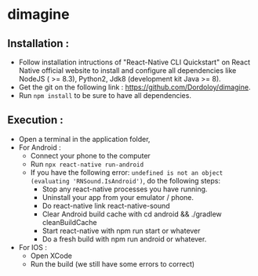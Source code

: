 # dimagine

## **Installation :** 
  - Follow installation intructions of "React-Native CLI Quickstart" on React Native official website to install and configure all dependencies like NodeJS ( >= 8.3), Python2, Jdk8 (development kit Java >= 8).  
  - Get the git on the following link : https://github.com/Dordoloy/dimagine.
  - Run `npm install` to be sure to have all dependencies.

## **Execution :** 
  - Open a terminal in the application folder,
  - For Android :
    - Connect your phone to the computer
    - Run `npx react-native run-android`
    - If you have the following error: `undefined is not an object (evaluating 'RNSound.IsAndroid')`, do the following steps:
      - Stop any react-native processes you have running.
      - Uninstall your app from your emulator / phone.
      - Do react-native link react-native-sound
      - Clear Android build cache with cd android && ./gradlew cleanBuildCache
      - Start react-native with npm run start or whatever
      - Do a fresh build with npm run android or whatever.
  - For IOS :
    - Open XCode
    - Run the build (we still have some errors to correct)
